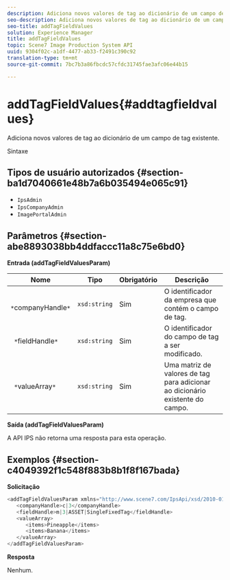 ```yaml
---
description: Adiciona novos valores de tag ao dicionário de um campo de tag existente.
seo-description: Adiciona novos valores de tag ao dicionário de um campo de tag existente.
seo-title: addTagFieldValues
solution: Experience Manager
title: addTagFieldValues
topic: Scene7 Image Production System API
uuid: 9304f02c-a1df-4477-ab33-f2491c390c92
translation-type: tm+mt
source-git-commit: 7bc7b3a86fbcdc57cfdc31745fae3afc06e44b15

---
```



# addTagFieldValues{#addtagfieldvalues}

Adiciona novos valores de tag ao dicionário de um campo de tag existente.

Sintaxe

## Tipos de usuário autorizados {#section-ba1d7040661e48b7a6b035494e065c91}

* `IpsAdmin`
* `IpsCompanyAdmin`
* `ImagePortalAdmin`

## Parâmetros {#section-abe8893038bb4ddfaccc11a8c75e6bd0}

**Entrada (addTagFieldValuesParam)**

| Nome | Tipo | Obrigatório | Descrição |
|---|---|---|---|
| ` *`companyHandle`*` | `xsd:string` | Sim | O identificador da empresa que contém o campo de tag. |
| ` *`fieldHandle`*` | `xsd:string` | Sim | O identificador do campo de tag a ser modificado. |
| ` *`valueArray`*` | `xsd:string` | Sim | Uma matriz de valores de tag para adicionar ao dicionário existente do campo. |

**Saída (addTagFieldValuesParam)**

A API IPS não retorna uma resposta para esta operação.

## Exemplos {#section-c4049392f1c548f883b8b1f8f167bada}

**Solicitação**

```java
<addTagFieldValuesParam xmlns="http://www.scene7.com/IpsApi/xsd/2010-01-31">
   <companyHandle>c|3</companyHandle>
   <fieldHandle>m|3|ASSET|SingleFixedTag</fieldHandle>
   <valueArray>
      <items>Pineapple</items>
      <items>Banana</items>
   </valueArray>
</addTagFieldValuesParam>
```

**Resposta**

Nenhum.
